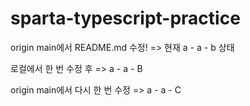 # sparta-typescript-practice

origin main에서 README.md 수정! => 현재 a - a - b 상태

로컬에서 한 번 수정 후 => a - a - B

origin main에서 다시 한 번 수정 => a - a - C
